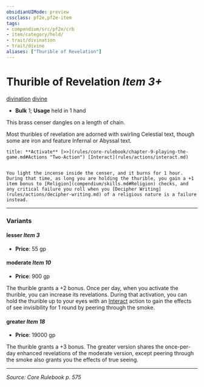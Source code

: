 ```yaml
---
obsidianUIMode: preview
cssclass: pf2e,pf2e-item
tags:
- compendium/src/pf2e/crb
- item/category/held/
- trait/divination
- trait/divine
aliases: ["Thurible of Revelation"]
---
```

# Thurible of Revelation *Item 3+*  
[divination](rules/traits/divination.md "Divination School Trait")  [divine](rules/traits/divine.md "Divine Tradition Trait")  

- **Bulk** 1; **Usage** held in 1 hand

This brass censer dangles on a length of chain.

Most thuribles of revelation are adorned with swirling Celestial text, though some are iron and feature Infernal or Abyssal text.

```ad-embed-ability
title: **Activate** [>>](rules/core-rulebook/chapter-9-playing-the-game.md#Actions "Two-Action") [Interact](rules/actions/interact.md)


You light the incense inside the censer, and it burns for 1 hour. During that time, as long you are holding the thurible, you gain a +1 item bonus to [Religion](compendium/skills.md#Religion) checks, and any critical failure you roll when you [Decipher Writing](rules/actions/decipher-writing.md) of a religious nature is a failure instead.
```

---

### Variants

#### lesser *Item 3*

- **Price**: 55 gp

#### moderate *Item 10*

- **Price**: 900 gp

The thurible grants a +2 bonus. Once per day, when you activate the thurible, you can increase its revelations. During that activation, you can hold the thurible up to your eyes with an [Interact](rules/actions/interact.md) action to gain the effects of see invisibility for 1 round by peering through the smoke.

#### greater *Item 18*

- **Price**: 19000 gp

The thurible grants a +3 bonus. The greater version shares the once-per-day enhanced revelations of the moderate version, except peering through the smoke also grants you the effects of true seeing.

---
*Source: Core Rulebook p. 575*